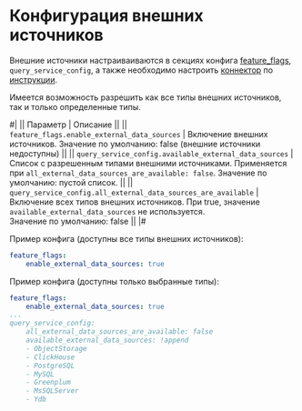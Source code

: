 # Конфигурация внешних источников

Внешние источники настраиваиваются в секциях конфига [feature_flags](../../reference/configuration/feature_flags.md), `query_service_config`, а также необходимо настроить [коннектор](architecture.md#connectors) по [инструкции](../../devops/deployment-options/manual/federated-queries/connector-deployment.md).

Имеется возможность разрешить как все типы внешних источников, так и только определенные типы.

#|
|| Параметр | Описание ||
|| `feature_flags.enable_external_data_sources`
| Включение внешних источников.
Значение по умолчанию: false (внешние источники недоступны) ||
|| `query_service_config.available_external_data_sources`
| Список с разрешенным типами внешними источниками.
Применяется при `all_external_data_sources_are_available: false`.
Значение по умолчанию: пустой список. ||
|| `query_service_config.all_external_data_sources_are_available`
| Включение всех типов внешних источников.
При true, значение `available_external_data_sources` не используется.  
Значение по умолчанию: false ||
|#

Пример конфига (доступны все типы внешних источников):

```yaml
feature_flags:
    enable_external_data_sources: true
```

Пример конфига (доступны только выбранные типы):

```yaml
feature_flags:
    enable_external_data_sources: true
...
query_service_config:
    all_external_data_sources_are_available: false
    available_external_data_sources: !append
    - ObjectStorage
    - ClickHouse
    - PostgreSQL
    - MySQL
    - Greenplum
    - MsSQLServer
    - Ydb
```
